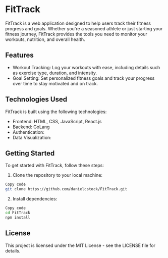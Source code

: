 # FitTrack

FitTrack is a web application designed to help users track their fitness progress and goals. Whether you're a seasoned athlete or just starting your fitness journey, FitTrack provides the tools you need to monitor your workouts, nutrition, and overall health.

## Features
- Workout Tracking: Log your workouts with ease, including details such as exercise type, duration, and intensity.
- Goal Setting: Set personalized fitness goals and track your progress over time to stay motivated and on track.

## Technologies Used
FitTrack is built using the following technologies:

- Frontend: HTML, CSS, JavaScript, React.js
- Backend: GoLang
- Authentication: 
- Data Visualization: 

## Getting Started
To get started with FitTrack, follow these steps:

1. Clone the repository to your local machine:

```bash
Copy code
git clone https://github.com/danielcstock/FitTrack.git
```

2. Install dependencies:

```bash
Copy code
cd FitTrack
npm install
```

## License
This project is licensed under the MIT License - see the LICENSE file for details.